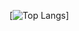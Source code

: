 [![Top Langs](https://github-readme-stats.vercel.app/api/top-langs/?username=SeiyaCooper&layout=compact&theme=radical)]
